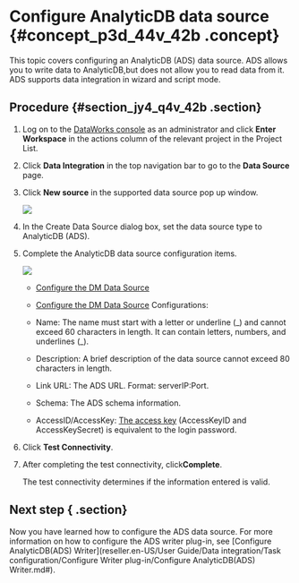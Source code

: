 # Configure AnalyticDB data source {#concept_p3d_44v_42b .concept}

This topic covers configuring an AnalyticDB \(ADS\) data source. ADS allows you to write data to AnalyticDB,but does not allow you to read data from it. ADS supports data integration in wizard and script mode.

## Procedure {#section_jy4_q4v_42b .section}

1.  Log on to the [DataWorks console](https://partners-intl.aliyun.com) as an administrator and click **Enter Workspace** in the actions column of the relevant project in the Project List.
2.  Click **Data Integration** in the top navigation bar to go to the **Data Source** page.
3.  Click **New source** in the supported data source pop up window.

    ![](http://static-aliyun-doc.oss-cn-hangzhou.aliyuncs.com/assets/img/16197/15486473017524_en-US.png)

4.  In the Create Data Source dialog box, set the data source type to AnalyticDB \(ADS\).
5.  Complete the AnalyticDB data source configuration items.

    ![](http://static-aliyun-doc.oss-cn-hangzhou.aliyuncs.com/assets/img/16197/15486473017525_en-US.png)

    -   [Configure the DM Data Source](https://www.alibabacloud.com/help/faq-detail/74294.htm)
    -   [Configure the DM Data Source](https://www.alibabacloud.com/help/faq-detail/74294.htm)
    Configurations:

    -   Name: The name must start with a letter or underline \(\_\) and cannot exceed 60 characters in length. It can contain letters, numbers, and underlines \(\_\).
    -   Description: A brief description of the data source cannot exceed 80 characters in length.
    -   Link URL: The ADS URL. Format: serverIP:Port.
    -   Schema: The ADS schema information.
    -   AccessID/AccessKey: [The access key](https://www.alibabacloud.com/help/doc-detail/53045.htm) \(AccessKeyID and AccessKeySecret\) is equivalent to the login password.
6.  Click **Test Connectivity**.
7.  After completing the test connectivity, click**Complete**.

    The test connectivity determines if the information entered is valid.


## Next step { .section}

Now you have learned how to configure the ADS data source. For more information on how to configure the ADS writer plug-in, see [Configure AnalyticDB\(ADS\) Writer](reseller.en-US/User Guide/Data integration/Task configuration/Configure Writer plug-in/Configure AnalyticDB(ADS) Writer.md#).


